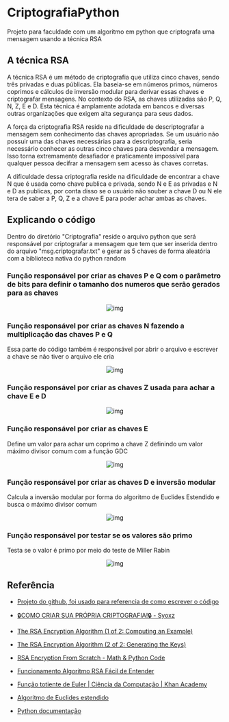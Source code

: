 # CriptografiaPython

Projeto para faculdade com um algoritmo em python que criptografa uma mensagem usando a técnica RSA

## A técnica RSA

A técnica RSA é um método de criptografia que utiliza cinco chaves, sendo três privadas e duas públicas. Ela baseia-se em números primos, números coprimos e cálculos de inversão modular para derivar essas chaves e criptografar mensagens. No contexto do RSA, as chaves utilizadas são P, Q, N, Z, E e D. Esta técnica é amplamente adotada em bancos e diversas outras organizações que exigem alta segurança para seus dados.

A força da criptografia RSA reside na dificuldade de descriptografar a mensagem sem conhecimento das chaves apropriadas. Se um usuário não possuir uma das chaves necessárias para a descriptografia, seria necessário conhecer as outras cinco chaves para desvendar a mensagem. Isso torna extremamente desafiador e praticamente impossível para qualquer pessoa decifrar a mensagem sem acesso às chaves corretas.

A dificuldade dessa criptografia reside na dificuldade de encontrar a chave N que é usada como chave publica e privada, sendo N e E as privadas e N e D as publicas, por conta disso se o usuário não souber a chave D ou N ele tera de saber a P, Q, Z e a chave E para poder achar ambas as chaves.

## Explicando o código

Dentro do diretório "Criptografia" reside o arquivo python que será responsável por criptografar a mensagem que tem que ser inserida dentro do arquivo "msg.criptografar.txt" e gerar as 5 chaves de forma aleatória com a biblioteca nativa do python random

### Função responsável por criar as chaves P e Q com o parâmetro de bits para definir o tamanho dos numeros que serão gerados para as chaves

<p align="center">
    <img src="https://bg-so-1.zippyimage.com/2023/10/22/02380c624c271512d4afdb2f79e3ff8a.png" alt="img">
</p>

### Função responsável por criar as chaves N fazendo a multiplicação das chaves P e Q

Essa parte do código também é responsável por abrir o arquivo e escrever a chave se não tiver o arquivo ele cria

<p align="center">
    <img src="https://bg-so-1.zippyimage.com/2023/10/22/8c68c8d30dbf60da75dd694026f1e374.png" alt="img">
</p>

### Função responsável por criar as chaves Z usada para achar a chave E e D

<p align="center">
    <img src="https://bg-so-1.zippyimage.com/2023/10/22/a35b96984b8e9efbadf13f8ca10768cf.png" alt="img">
</p>

### Função responsável por criar as chaves E

Define um valor para achar um coprimo a chave Z definindo um valor máximo divisor comum com a função GDC

<p align="center">
    <img src="https://bg-so-1.zippyimage.com/2023/10/22/636cbe4b74bf7322f44a7124787068ec.png" alt="img">
</p>

### Função responsável por criar as chaves D e inversão modular

Calcula a inversão modular por forma do algoritmo de Euclides Estendido e busca o máximo divisor comum

<p align="center">
    <img src="https://bg-so-1.zippyimage.com/2023/10/22/7d54e1a1b995c03fe46278e088516240.png" alt="img">
</p>

### Função responsável por testar se os valores são primo

Testa se o valor é primo por meio do teste de Miller Rabin

<p align="center">
    <img src="https://bg-so-1.zippyimage.com/2023/10/22/0ef5053c65210007362e83c04efbfcba.png" alt="img">
</p>

## Referência

- [Projeto do github, foi usado para referencia de como escrever o código](https://github.com/Everton42/video-youtube-rsa)

- [🔒COMO CRIAR SUA PRÓPRIA CRIPTOGRAFIA!🔒 - Syoxz](https://www.youtube.com/watch?v=umBAnAMC1-E&list=PLZeN7MDGNYUHuWDnzxrttXVtZKaKo-4_y&index=11)

- [The RSA Encryption Algorithm (1 of 2: Computing an Example)](https://www.youtube.com/watch?v=4zahvcJ9glg&list=PLZeN7MDGNYUHuWDnzxrttXVtZKaKo-4_y&index=12)

- [The RSA Encryption Algorithm (2 of 2: Generating the Keys)](https://www.youtube.com/watch?v=oOcTVTpUsPQ)

- [RSA Encryption From Scratch - Math & Python Code](https://www.youtube.com/watch?v=D_PfV_IcUdA&list=PLZeN7MDGNYUHuWDnzxrttXVtZKaKo-4_y&index=13)

- [Funcionamento Algoritmo RSA Fácil de Entender](https://www.youtube.com/watch?v=9m8enHN13mw&list=PLZeN7MDGNYUHuWDnzxrttXVtZKaKo-4_y&index=14&t=2s)

- [Função totiente de Euler | Ciência da Computação | Khan Academy](https://www.youtube.com/watch?v=3MryVNzS3o4)

- [Algoritmo de Euclides estendido](https://www.youtube.com/watch?v=BsE1IAghIT4&list=TLPQMTgxMDIwMjOsfv5Nxhcw4g&index=2)

- [Python documentação](https://docs.python.org/3/)
